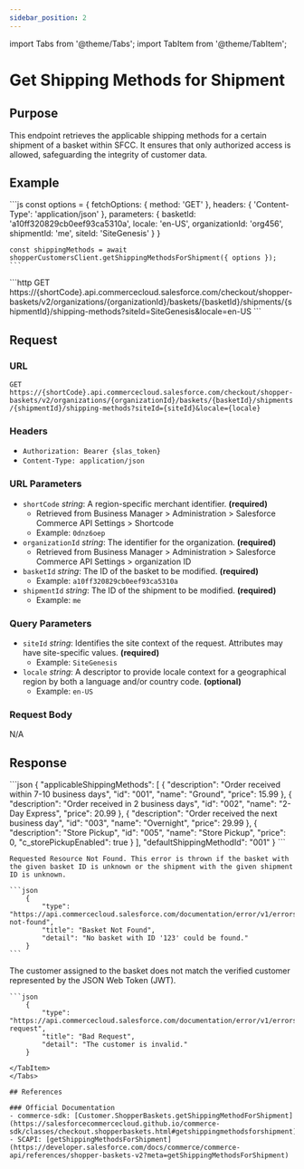 ```yaml
---
sidebar_position: 2
---
```


import Tabs from '@theme/Tabs';
import TabItem from '@theme/TabItem';

# Get Shipping Methods for Shipment

## Purpose

This endpoint retrieves the applicable shipping methods for a certain shipment of a basket within SFCC. It ensures that only authorized access is allowed, safeguarding the integrity of customer data.

## Example

<Tabs>
  <TabItem value="commerce-sdk" label="Commerce SDK">
    ```js
    const options = {
      fetchOptions: {
        method: 'GET'
      },
      headers: {
        'Content-Type': 'application/json'
      },
      parameters: {
        basketId: 'a10ff320829cb0eef93ca5310a',
        locale: 'en-US',
        organizationId: 'org456',
        shipmentId: 'me',
        siteId: 'SiteGenesis'
      }
    }

    const shippingMethods = await shopperCustomersClient.getShippingMethodsForShipment({ options });
    ```
  </TabItem>
  <TabItem value="scapi" label="SCAPI">
    ```http
    GET https://{shortCode}.api.commercecloud.salesforce.com/checkout/shopper-baskets/v2/organizations/{organizationId}/baskets/{basketId}/shipments/{shipmentId}/shipping-methods?siteId=SiteGenesis&locale=en-US
    ```
  </TabItem>
</Tabs>

## Request

### URL

``GET https://{shortCode}.api.commercecloud.salesforce.com/checkout/shopper-baskets/v2/organizations/{organizationId}/baskets/{basketId}/shipments/{shipmentId}/shipping-methods?siteId={siteId}&locale={locale}``

### Headers
- ``Authorization: Bearer {slas_token}``
- ``Content-Type: application/json``

### URL Parameters

- ``shortCode`` *string*: A region-specific merchant identifier. **(required)**
  - Retrieved from Business Manager > Administration > Salesforce Commerce API Settings > Shortcode
  - Example: ``0dnz6oep``
- ``organizationId`` *string*: The identifier for the organization. **(required)**
  - Retrieved from Business Manager > Administration > Salesforce Commerce API Settings > organization ID
- ``basketId`` *string*: The ID of the basket to be modified. **(required)**
  - Example: ``a10ff320829cb0eef93ca5310a``
- ``shipmentId`` *string*: The ID of the shipment to be modified. **(required)**
  - Example: ``me``

### Query Parameters

- ``siteId`` *string*: Identifies the site context of the request. Attributes may have site-specific values. **(required)**
  - Example: `SiteGenesis`
- ``locale`` *string*: A descriptor to provide locale context for a geographical region by both a language and/or country code. **(optional)**
  - Example: `en-US`

### Request Body

N/A

## Response

<Tabs>
  <TabItem value="200" label="200">
  ```json
    {
        "applicableShippingMethods": [
            {
            "description": "Order received within 7-10 business days",
            "id": "001",
            "name": "Ground",
            "price": 15.99
            },
            {
            "description": "Order received in 2 business days",
            "id": "002",
            "name": "2-Day Express",
            "price": 20.99
            },
            {
            "description": "Order received the next business day",
            "id": "003",
            "name": "Overnight",
            "price": 29.99
            },
            {
            "description": "Store Pickup",
            "id": "005",
            "name": "Store Pickup",
            "price": 0,
            "c_storePickupEnabled": true
            }
        ],
        "defaultShippingMethodId": "001"
    }
```
  </TabItem>

  <TabItem value="404" label="404">

    Requested Resource Not Found. This error is thrown if the basket with the given basket ID is unknown or the shipment with the given shipment ID is unknown.

    ```json
        {
            "type": "https://api.commercecloud.salesforce.com/documentation/error/v1/errors/basket-not-found",
            "title": "Basket Not Found",
            "detail": "No basket with ID '123' could be found."
        }
    ```
  </TabItem>
  <TabItem value="400" label="400">

  The customer assigned to the basket does not match the verified customer represented by the JSON Web Token (JWT).

    ```json
        {
            "type": "https://api.commercecloud.salesforce.com/documentation/error/v1/errors/bad-request",
            "title": "Bad Request",
            "detail": "The customer is invalid."
        }
  ```
  </TabItem>
</Tabs>

## References

### Official Documentation
- commerce-sdk: [Customer.ShopperBaskets.getShippingMethodForShipment](https://salesforcecommercecloud.github.io/commerce-sdk/classes/checkout.shopperbaskets.html#getshippingmethodsforshipment)
- SCAPI: [getShippingMethodsForShipment](https://developer.salesforce.com/docs/commerce/commerce-api/references/shopper-baskets-v2?meta=getShippingMethodsForShipment)

